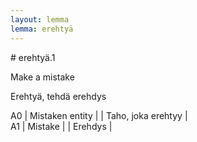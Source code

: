 ```yaml
---
layout: lemma
lemma: erehtyä
---
```


<div class="sense">
# <span class="sensename">erehtyä.1</span>

<span class="description">Make a mistake</span>

<span class="description">Erehtyä, tehdä erehdys</span>

A0 | Mistaken entity |   | Taho, joka erehtyy |  
A1 | Mistake |   | Erehdys |  

</div>


